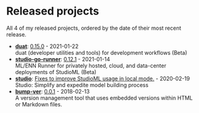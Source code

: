 # Released projects

All <!-- release_count starts -->4<!-- release_count ends --> of my released projects, ordered by the date of their most recent release.

<!-- recent_releases starts -->
* **[duat](https://github.com/karlmutch/duat)**: [0.15.0](https://github.com/karlmutch/duat/releases/tag/0.15.0) - 2021-01-22
<br>duat (developer utilities and tools) for development workflows  (Beta)
* **[studio-go-runner](https://github.com/leaf-ai/studio-go-runner)**: [0.12.1](https://github.com/leaf-ai/studio-go-runner/releases/tag/0.12.1) - 2021-01-14
<br>ML/ENN Runner for privately hosted, cloud, and data-center deployments of StudioML (Beta)
* **[studio](https://github.com/studioml/studio)**: [Fixes to improve StudioML usage in local mode.](https://github.com/studioml/studio/releases/tag/0.0.15) - 2020-02-19
<br>Studio: Simplify and expedite model building process
* **[bump-ver](https://github.com/karlmutch/bump-ver)**: [0.0.1](https://github.com/karlmutch/bump-ver/releases/tag/0.0.1) - 2018-02-13
<br>A version management tool that uses embedded versions within HTML or Markdown files.
<!-- recent_releases ends -->
